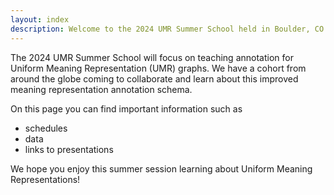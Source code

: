 ```yaml
---
layout: index
description: Welcome to the 2024 UMR Summer School held in Boulder, CO 🏔️
---
```


The 2024 UMR Summer School will focus on teaching annotation for Uniform Meaning Representation (UMR) graphs. We have a cohort from around the globe coming to collaborate and learn about this improved meaning representation annotation schema.

On this page you can find important information such as
- schedules
- data
- links to presentations

We hope you enjoy this summer session learning about Uniform Meaning Representations!
